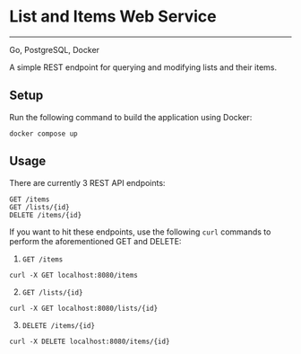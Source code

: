 # List and Items Web Service
--------------------------------------
Go, PostgreSQL, Docker

A simple REST endpoint for querying and modifying lists and their items.


## Setup
Run the following command to build the application using Docker:
```
docker compose up
```

## Usage 

There are currently 3 REST API endpoints:
```
GET /items
GET /lists/{id}
DELETE /items/{id}
```

If you want to hit these endpoints, use the following `curl` commands to perform the aforementioned GET and DELETE: 

1. `GET /items`
```
curl -X GET localhost:8080/items
```

2. `GET /lists/{id}`
```
curl -X GET localhost:8080/lists/{id}
```

3. `DELETE /items/{id}`
```
curl -X DELETE localhost:8080/items/{id}
```
